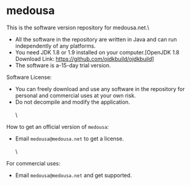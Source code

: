 # medousa
This is the software version repository for medousa.net.\
- All the software in the repository are written in Java and can run independently of any platforms.
- You need JDK 1.8 or 1.9 installed on your computer.[OpenJDK 1.8 Download Link: https://github.com/ojdkbuild/ojdkbuild]
- The software is a-15-day trial version.
&nbsp;
&nbsp;
&nbsp;

Software License:
- You can freely download and use any software in the repository for personal and commercial uses at your own risk.
- Do not decompile and modify the application.
\
\
\

How to get an official version of `medousa`:
- Email `medousa@medousa.net` to get a license.
\
\
\

For commercial uses:
- Email `medousa@medousa.net` and get supported.
